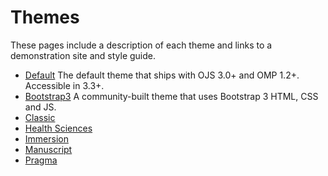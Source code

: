 # Themes

These pages include a description of each theme and links to a demonstration site and style guide.

- [Default](theme-default.md) The default theme that ships with OJS 3.0+ and OMP 1.2+. Accessible in 3.3+.
- [Bootstrap3](theme-bootstrap3.md) A community-built theme that uses Bootstrap 3 HTML, CSS and JS.
- [Classic](theme-classic.md)
- [Health Sciences](theme-healthsciences.md)
- [Immersion](theme-immersion.md)
- [Manuscript](theme-manuscript.md)
- [Pragma](theme-pragma.md)

